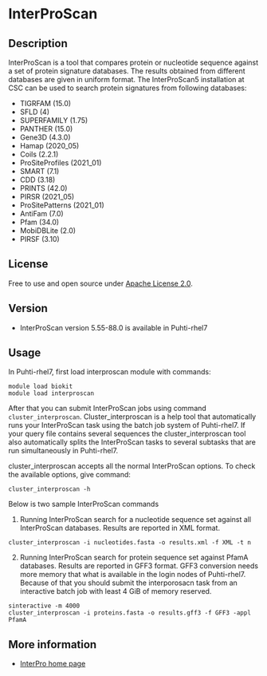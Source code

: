 # InterProScan

## Description

InterProScan is a tool that compares protein or nucleotide sequence against a set of protein signature databases. 
The results obtained from different databases are given in uniform format. The InterProScan5 installation at CSC can 
be used to search protein signatures from following databases:

   * TIGRFAM (15.0)
   * SFLD (4) 
   * SUPERFAMILY (1.75) 
   * PANTHER (15.0) 
   * Gene3D (4.3.0)
   * Hamap (2020_05)
   * Coils (2.2.1)
   * ProSiteProfiles (2021_01) 
   * SMART (7.1)
   * CDD (3.18) 
   * PRINTS (42.0) 
   * PIRSR (2021_05) 
   * ProSitePatterns (2021_01) 
   * AntiFam (7.0) 
   * Pfam (34.0)
   * MobiDBLite (2.0)
   * PIRSF (3.10)
 

## License

Free to use and open source under [Apache License 2.0](https://www.apache.org/licenses/LICENSE-2.0).

## Version

*   InterProScan version 5.55-88.0 is available in Puhti-rhel7

## Usage 

In Puhti-rhel7, first load interproscan module with commands:
```text
module load biokit
module load interproscan
```

After that you can submit  InterProScan jobs using command `cluster_interproscan`. Cluster_interproscan 
is a help tool that automatically runs your InterProScan task using the batch job system of Puhti-rhel7. 
If your query file contains several sequences the cluster_interproscan tool also automatically splits 
the InterProScan tasks to several subtasks that are run simultaneously in Puhti-rhel7. 

cluster_interproscan accepts all the normal InterProScan options. To check the available options, give command:

```text
cluster_interproscan -h
```

Below is two sample InterProScan commands

1. Running InterProScan search for a nucleotide sequence set  against all InterProScan databases. 
Results are reported in XML format.
```text
cluster_interproscan -i nucleotides.fasta -o results.xml -f XML -t n
```

2. Running InterProScan search for protein sequence set against PfamA databases. Results are reported in GFF3 format. GFF3 conversion needs more memory that what is available in the login nodes of Puhti-rhel7. Because of that you should submit the interporosacn task from an interactive batch job with least 4 GiB of memory reserved. 
```text
sinteractive -m 4000
cluster_interproscan -i proteins.fasta -o results.gff3 -f GFF3 -appl PfamA
```


## More information

*   [InterPro home page](https://www.ebi.ac.uk/interpro/)
